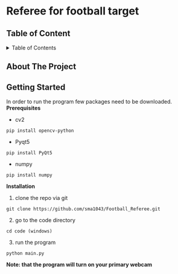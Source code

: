 # Referee for football target

## Table of Content
<!-- TABLE OF CONTENTS -->
<details>
  <summary>Table of Contents</summary>
</details>

## About The Project


## Getting Started
In order to run the program few packages need to be downloaded.
**Prerequisites**
- cv2
```
pip install opencv-python
```
- Pyqt5
```
pip install PyQt5
```
- numpy
```
pip install numpy
```
**Installation**
1. clone the repo via git
```
git clone https://github.com/sma1043/Football_Referee.git
```
2. go to the code directory
```
cd code (windows)
```
3. run the program
```
python main.py
```
**Note: that the program will turn on your primary webcam**
